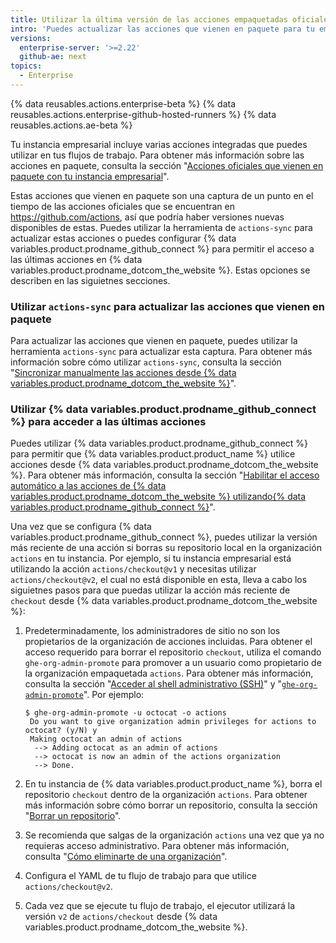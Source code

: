 ```yaml
---
title: Utilizar la última versión de las acciones empaquetadas oficiales
intro: 'Puedes actualizar las acciones que vienen en paquete para tu empresa o utilizarlas directamente desde {% data variables.product.prodname_dotcom_the_website %}.'
versions:
  enterprise-server: '>=2.22'
  github-ae: next
topics:
  - Enterprise
---
```


{% data reusables.actions.enterprise-beta %}
{% data reusables.actions.enterprise-github-hosted-runners %}
{% data reusables.actions.ae-beta %}

Tu instancia empresarial incluye varias acciones integradas que puedes utilizar en tus flujos de trabajo. Para obtener más información sobre las acciones en paquete, consulta la sección "[Acciones oficiales que vienen en paquete con tu instancia empresarial](/admin/github-actions/about-using-actions-in-your-enterprise#official-actions-bundled-with-your-enterprise-instance)".

Estas acciones que vienen en paquete son una captura de un punto en el tiempo de las acciones oficiales que se encuentran en https://github.com/actions, así que podría haber versiones nuevas disponibles de estas. Puedes utilizar la herramienta de `actions-sync` para actualizar estas acciones o puedes configurar {% data variables.product.prodname_github_connect %} para permitir el acceso a las últimas acciones en {% data variables.product.prodname_dotcom_the_website %}. Estas opciones se describen en las siguietnes secciones.

### Utilizar `actions-sync` para actualizar las acciones que vienen en paquete

Para actualizar las acciones que vienen en paquete, puedes utilizar la herramienta `actions-sync` para actualizar esta captura. Para obtener más información sobre cómo utilizar `actions-sync`, consulta la sección "[Sincronizar manualmente las acciones desde {% data variables.product.prodname_dotcom_the_website %}](/admin/github-actions/manually-syncing-actions-from-githubcom)".

### Utilizar {% data variables.product.prodname_github_connect %} para acceder a las últimas acciones

Puedes utilizar {% data variables.product.prodname_github_connect %} para permitir que {% data variables.product.product_name %} utilice acciones desde {% data variables.product.prodname_dotcom_the_website %}. Para obtener más información, consulta la sección "[Habilitar el acceso automático a las acciones de {% data variables.product.prodname_dotcom_the_website %} utilizando{% data variables.product.prodname_github_connect %}](/admin/github-actions/enabling-automatic-access-to-githubcom-actions-using-github-connect)".

Una vez que se configura {% data variables.product.prodname_github_connect %}, puedes utilizar la versión más reciente de una acción si borras su repositorio local en la organización `actions` en tu instancia. Por ejemplo, si tu instancia empresarial está utilizando la acción `actions/checkout@v1` y necesitas utilizar `actions/checkout@v2`, el cual no está disponible en esta, lleva a cabo los siguietnes pasos para que puedas utilizar la acción más reciente de `checkout` desde {% data variables.product.prodname_dotcom_the_website %}:

1. Predeterminadamente, los administradores de sitio no son los propietarios de la organización de acciones incluidas. Para obtener el acceso requerido para borrar el repositorio `checkout`, utiliza el comando `ghe-org-admin-promote` para promover a un usuario como propietario de la organización empaquetada `actions`. Para obtener más información, consulta la sección "[Acceder al shell administrativo (SSH)](/admin/configuration/accessing-the-administrative-shell-ssh)" y "[`ghe-org-admin-promote`](/admin/configuration/command-line-utilities#ghe-org-admin-promote)". Por ejemplo:

   ```shell
   $ ghe-org-admin-promote -u octocat -o actions
    Do you want to give organization admin privileges for actions to octocat? (y/N) y
    Making octocat an admin of actions
     --> Adding octocat as an admin of actions
     --> octocat is now an admin of the actions organization
     --> Done.
   ```
1. En tu instancia de {% data variables.product.product_name %}, borra el repositorio `checkout` dentro de la organización `actions`. Para obtener más información sobre cómo borrar un repositorio, consulta la sección "[Borrar un repositorio](/github/administering-a-repository/deleting-a-repository)".
1. Se recomienda que salgas de la organización `actions` una vez que ya no requieras acceso administrativo. Para obtener más información, consulta "[Cómo eliminarte de una organización](/github/setting-up-and-managing-your-github-user-account/removing-yourself-from-an-organization)".
1. Configura el YAML de tu flujo de trabajo para que utilice `actions/checkout@v2`.
1. Cada vez que se ejecute tu flujo de trabajo, el ejecutor utilizará la versión `v2` de `actions/checkout` desde {% data variables.product.prodname_dotcom_the_website %}.
